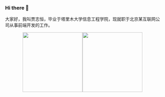 ### Hi there 👋

大家好，我叫贾志恒，毕业于塔里木大学信息工程学院，现就职于北京某互联网公司从事前端开发的工作。

<div style="display:flex;justify-content:center;align-item:center">
  <img align="center" height="195px" src="https://github-readme-stats-two-rho-26.vercel.app/api?username=JiaZhiheng&locale=cn" />
  <img align="center" height="195px" src="https://github-readme-stats-two-rho-26.vercel.app/api/top-langs/?username=JiaZhiheng&locale=cn&layout=compact" />
</div>

<!--
**JiaZhiheng/JiaZhiHeng** is a ✨ _special_ ✨ repository because its `README.md` (this file) appears on your GitHub profile.

Here are some ideas to get you started:

- 🔭 I’m currently working on ...
- 🌱 I’m currently learning ...
- 👯 I’m looking to collaborate on ...
- 🤔 I’m looking for help with ...
- 💬 Ask me about ...
- 📫 How to reach me: ...
- 😄 Pronouns: ...
- ⚡ Fun fact: ...
-->

